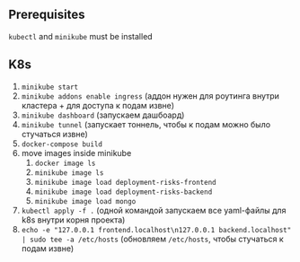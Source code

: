 ## Prerequisites

`kubectl` and `minikube` must be installed

## K8s

1. `minikube start`
2. `minikube addons enable ingress` (аддон нужен для роутинга внутри кластера + для доступа к подам извне)
3. `minikube dashboard` (запускаем дашбоард)
4. `minikube tunnel` (запускает тоннель, чтобы к подам можно было стучаться извне)
5. `docker-compose build`
6. move images inside minikube
   1. `docker image ls`
   2. `minikube image ls`
   3. `minikube image load deployment-risks-frontend`
   4. `minikube image load deployment-risks-backend`
   5. `minikube image load mongo`
7. `kubectl apply -f .` (одной командой запускаем все yaml-файлы для k8s внутри корня проекта)
8. `echo -e "127.0.0.1 frontend.localhost\n127.0.0.1 backend.localhost" | sudo tee -a /etc/hosts` (обновляем `/etc/hosts`, чтобы стучаться к подам извне)